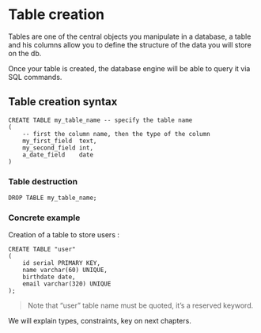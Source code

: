 # Table creation

Tables are one of the central objects you manipulate in a database, a table and his
columns allow you to define the structure of the data you will store on the db.

Once your table is created, the database engine will be able to query it via
SQL commands.

## Table creation syntax

````postgresql
CREATE TABLE my_table_name -- specify the table name
(
    -- first the column name, then the type of the column
    my_first_field  text,
    my_second_field int,
    a_date_field    date
)
````

### Table destruction

````postgresql
DROP TABLE my_table_name;
````

### Concrete example

Creation of a table to store users :
````postgresql
CREATE TABLE "user"
(
    id serial PRIMARY KEY,
    name varchar(60) UNIQUE,
    birthdate date,
    email varchar(320) UNIQUE
);
````
> Note that “user” table name must be quoted, it’s a reserved keyword.

We will explain types, constraints, key on next chapters.
